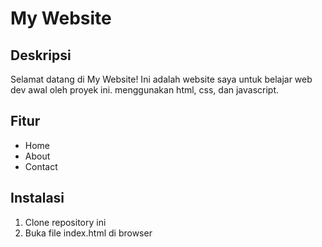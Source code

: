 # My Website

## Deskripsi
Selamat datang di My Website! Ini adalah website saya untuk belajar web dev awal oleh proyek ini.
menggunakan html, css, dan javascript.

## Fitur
- Home
- About
- Contact

## Instalasi
1. Clone repository ini
2. Buka file index.html di browser
